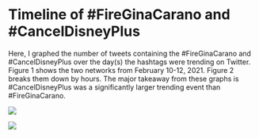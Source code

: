 # Timeline of #FireGinaCarano and #CancelDisneyPlus
Here, I graphed the number of tweets containing the #FireGinaCarano and #CancelDisneyPlus over the day(s) the hashtags were trending on Twitter.
Figure 1 shows the two networks from February 10-12, 2021. Figure 2 breaks them down by hours. The major takeaway from these graphs is #CancelDisneyPlus was a significantly larger trending event than #FireGinaCarano.

![](https://github.com/JohnM-Eaton/Timeline-of-FireGinaCarano/blob/main/Figure1_updated.svg)

![](https://github.com/JohnM-Eaton/Timeline-of-FireGinaCarano/blob/main/Figure2_updated.svg)
